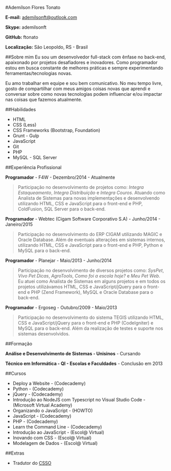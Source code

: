 #Ademílson Flores Tonato

**E-mail:** ademilsonft@outlook.com

**Skype:** ademilsonft

**GitHub:** ftonato

**Localização:** São Leopoldo, RS - Brasil

##Sobre mim
Eu sou um desenvolvedor full-stack com ênfase no back-end, apaixonado por projetos desafiadores e inovadores. Como programador estou em busca constante de melhores práticas e sempre experimentando ferramentas/tecnologias novas.

Eu amo trabalhar em equipe e sou bem comunicativo. No meu tempo livre, gosto de compartilhar com meus amigos coisas novas que aprendi e conversar sobre como novas tecnologias podem influenciar e/ou impactar nas coisas que fazemos atualmente.

##Habilidades

* HTML
* CSS (Less)
* CSS Frameworks (Bootstrap, Foundation)
* Grunt - Gulp
* JavaScript
* Git
* PHP
* MySQL - SQL Server


##Experiência Profissional

**Programador** - F4W - Dezembro/2014 - Atualmente

> Participação no desenvolvimento de projetos como: *Integra Estaqueamento*, *Integra Distribuição* e *Integra Couros*. Atuando como Analista de Sistemas para novas implementações e desenvolvendo utilizando HTML, CSS e JavaScript para o front-end e PHP, ColdFusion, SQL Server para o back-end.

**Programador** - Webtec (Cigam Software Corporativo S.A) - Junho/2014 - Janeiro/2015

> Participação no desenvolvimento do ERP CIGAM utilizando MAGIC e Oracle Database. Além de eventuais alterações em sistemas internos, utilizando HTML, CSS e JavaScript para o front-end e PHP, Python e MySQL para o back-end.

**Programador** - Planejar - Maio/2013 - Junho/2014

> Participação no desenvolvimento de diversos projetos como: *SysPet*, *Vivo Pet Dicas*, *AgroTools*, *Como foi a escola hoje?* e *Meu Pet Web*. Eu atuei como Analista de Sistemas em alguns projetos e em todos os projetos utilizávamos HTML, CSS e JavaScript/jQuery para o front-end e PHP (Zend Framework), MySQL e Oracle Database para o back-end.

**Programador** - Ergoseg - Outubro/2009 - Maio/2013

> Participação no desenvolvimento do sistema TEGIS utilizando HTML, CSS e JavaScript/jQuery para o front-end e PHP (CodeIgniter) e MySQL para o back-end. Além da realização de testes e suporte nos sistemas desenvolvidos.


##Formação

**Análise e Desenvolvimento de Sistemas - Unisinos** - Cursando

**Técnico em Informática - QI - Escolas e Faculdades** - Conclusão em 2013


##Cursos

* Deploy a Website - (Codecademy)
* Python - (Codecademy)
* jQuery - (Codecademy)
* Introdução ao NodeJS com Typescript no Visual Studio Code - (Microsoft Virtual Academy)
* Organizando o JavaScript - (HOWTO)
* JavaScript - (Codecademy)
* PHP - (Codecademy)
* Learn the Command Line - (Codecademy)
* Introdução ao JavaScript - (Escol@ Virtual)
* Inovando com CSS - (Escol@ Virtual)
* Modelagem de Dados - (Escol@ Virtual)


##Extras

* Tradutor do [CSSO](https://github.com/css/csso)
